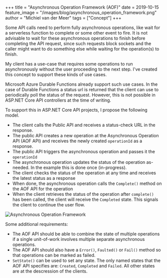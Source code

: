 +++
title = "Asynchronous Operation Framework (AOF)"
date = 2019-10-15
feature_image = "/images/blog/asynchronous_operation_framework.png"
author = "Michiel van der Meer"
tags = ["Concept"]
+++

Some API calls need to perform fully asynchronous operations, like wait for a serverless function to complete or some other event to fire. It is not advisable to wait for these asynchronous operations to finish before completing the API request, since such requests block sockets and the caller might want to do something else while waiting for the operation(s) to finish.

My client has a use-case that requires some operations to run asynchronously without the user proceeding to the next step. I've created this concept to support these kinds of use cases.

Microsoft Azure Durable Functions already support such use cases. In the case of Durable Functions a status url is returned that the client can use to periodically poll the status of the request. However, this is not possible in ASP.NET Core API controllers at the time of writing.

To support this in ASP.NET Core API projects, I propose the following model. 
- The client calls the Public API and receives a status-check URL in the response. 
- The public API creates a new operation at the Asynchronous Operation API (AOF API) and receives the newly created `operationId` as a response.
- The public API triggers the asynchronous operation and passes it the `operationId`
- The asynchronous operation updates the status of the operation as-needed. In the example this is done once (in-progress).
- The client checks the status of the operation at any time and receives the latest status as a response
- When done, the asynchronous operation calls the `Complete()` method on the AOF API for the operation
- When the client retrieves the status of the operation after `complete()` has been called, the client will receive the `Completed` state. This signals the client to continue the user flow.

![Asynchronous Operation Framework](/images/blog/asynchronous_operation_framework.png)

Some additional requirements:
- The AOF API should be able to combine the state of multiple operations if a single unit-of-work involves multiple separate asynchronous operations.
- The AOF API should also have a `Error()`, `Faulted()` or `Fail()` method so that operations can be marked as failed.
- `SetState()` can be used to set any state. The only named states that the AOF API specifies are: `Created`, `Completed` and `Failed`. All other states are at the descression of the clients.